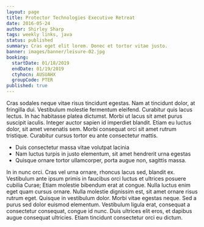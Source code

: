 ```yaml
---
layout: page
title: Protector Technologies Executive Retreat
date: 2016-05-24
author: Shirley Sharp
tags: weekly links, java
status: published
summary: Cras eget elit lorem. Donec et tortor vitae justo.
banner: images/banner/leisure-02.jpg
booking:
  startDate: 01/18/2019
  endDate: 01/19/2019
  ctyhocn: AUSUAHX
  groupCode: PTER
published: true
---
```

Cras sodales neque vitae risus tincidunt egestas. Nam at tincidunt dolor, at fringilla dui. Vestibulum molestie fermentum eleifend. Curabitur quis lacus lectus. In hac habitasse platea dictumst. Morbi ut lacus sit amet purus suscipit iaculis. Integer auctor sapien id imperdiet blandit. Etiam eu luctus dolor, sit amet venenatis sem. Morbi consequat orci sit amet rutrum tristique. Curabitur cursus tortor eu ante consectetur mattis.

* Duis consectetur massa vitae volutpat lacinia
* Nam luctus turpis in justo elementum, sit amet hendrerit urna egestas
* Quisque ornare tortor ullamcorper, porta augue non, sagittis massa.

In in nunc orci. Cras vel urna ornare, rhoncus lacus sed, blandit ex. Vestibulum ante ipsum primis in faucibus orci luctus et ultrices posuere cubilia Curae; Etiam molestie bibendum erat at congue. Nulla luctus enim eget quam cursus ornare. Nulla molestie dignissim est, sit amet ornare risus rutrum eget. Quisque in vestibulum dolor. Morbi vitae egestas neque. Sed a purus sed dolor euismod elementum. Vestibulum ligula erat, consequat a consectetur consequat, congue id nunc. Duis ultrices elit eros, et dapibus augue consequat ultricies. Etiam tincidunt consectetur orci eu dictum.
